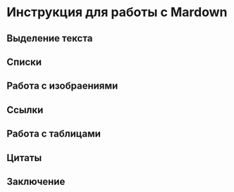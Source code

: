 # Инструкция для работы с Mardown

## Выделение текста

## Списки

## Работа с изобраениями

## Ссылки

## Работа с таблицами

## Цитаты

## Заключение
